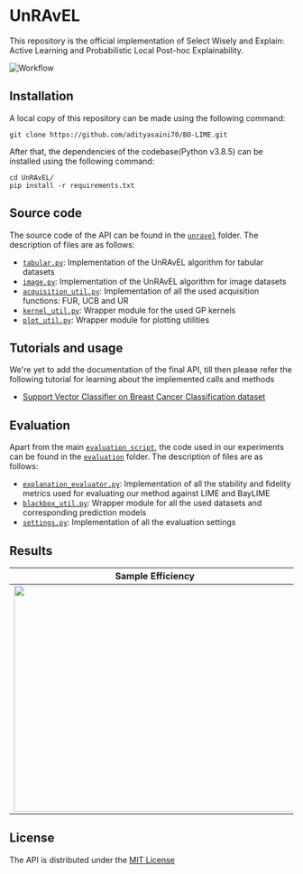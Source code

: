 # UnRAvEL

This repository is the official implementation of Select Wisely and Explain: Active Learning and Probabilistic Local Post-hoc Explainability.

![Workflow](https://user-images.githubusercontent.com/49980787/164484714-fdffb1ce-ea73-4d44-8eb1-3ef8a05db27e.png)

## Installation

A local copy of this repository can be made using the following command:

```
git clone https://github.com/adityasaini70/BO-LIME.git
```

After that, the dependencies of the codebase(Python v3.8.5) can be installed using the following command:

```
cd UnRAvEL/
pip install -r requirements.txt
```

## Source code

The source code of the API can be found in the [`unravel`](https://github.com/adityasaini70/UnRAvEL/tree/main/unravel) folder. The description of files are as follows:

- [`tabular.py`](https://github.com/adityasaini70/UnRAvEL/blob/main/unravel/tabular.py): Implementation of the UnRAvEL algorithm for tabular datasets
- [`image.py`](https://github.com/adityasaini70/UnRAvEL/blob/main/unravel/image.py): Implementation of the UnRAvEL algorithm for image datasets
- [`acquisition_util.py`](https://github.com/adityasaini70/UnRAvEL/blob/main/unravel/acquisition_util.py): Implementation of all the used acquisition functions: FUR, UCB and UR
- [`kernel_util.py`](https://github.com/adityasaini70/UnRAvEL/blob/main/unravel/kernel_util.py): Wrapper module for the used GP kernels
- [`plot_util.py`](https://github.com/adityasaini70/UnRAvEL/blob/main/unravel/plot_util.py): Wrapper module for plotting utilities

## Tutorials and usage

We're yet to add the documentation of the final API, till then please refer the following tutorial for learning about the implemented calls and methods

- [Support Vector Classifier on Breast Cancer Classification dataset](https://github.com/adityasaini70/UnRAvEL/blob/main/notebooks/Breast%20Cancer.ipynb)

## Evaluation

Apart from the main [`evaluation script`](https://github.com/adityasaini70/UnRAvEL/blob/main/evaluation_script.py), the code used in our experiments can be found in the [`evaluation`](https://github.com/adityasaini70/UnRAvEL/tree/main/evaluation) folder. The description of files are as follows:

- [`explanation_evaluator.py`](https://github.com/adityasaini70/UnRAvEL/blob/main/evaluation/explanation_evaluator.py): Implementation of all the stability and fidelity metrics used for evaluating our method against LIME and BayLIME
- [`blackbox_util.py`](https://github.com/adityasaini70/UnRAvEL/blob/main/evaluation/blackbox_util.py): Wrapper module for all the used datasets and corresponding prediction models
- [`settings.py`](https://github.com/adityasaini70/UnRAvEL/blob/main/evaluation/settings.py): Implementation of all the evaluation settings

## Results

Sample Efficiency      |  Stability
:-------------------------:|:-------------------------:
<img src="https://user-images.githubusercontent.com/49980787/164488777-474e2a35-d438-45f8-8eb3-0fadd8c44895.png" width="500" height="400"> | <img src="https://user-images.githubusercontent.com/49980787/164488603-4461b509-c605-48b7-98ac-3ab13830d5e5.png" width="500" height="200">

## License

The API is distributed under the [MIT License](https://github.com/adityasaini70/UnRAvEL/blob/main/LICENSE)

